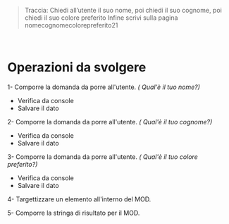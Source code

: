 > Traccia:
> Chiedi all’utente il suo nome,
> poi chiedi il suo cognome,
> poi chiedi il suo colore preferito
> Infine scrivi sulla pagina nomecognomecolorepreferito21

<br>

<!-- OPERAZIONI -->

# Operazioni da svolgere

1- Comporre la domanda da porre all'utente. _( Qual'è il tuo nome?)_

- Verifica da console
- Salvare il dato

2- Comporre la domanda da porre all'utente. _( Qual'è il tuo cognome?)_

- Verifica da console
- Salvare il dato

3- Comporre la domanda da porre all'utente. _( Qual'è il tuo colore preferito?)_

- Verifica da console
- Salvare il dato

4- Targettizzare un elemento all'interno del MOD.

5- Comporre la stringa di risultato per il MOD.
